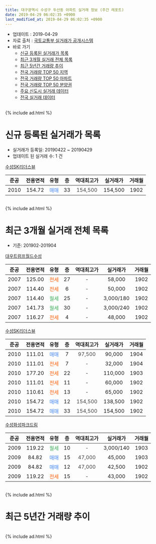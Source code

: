 ```yaml
---
title: 대구광역시 수성구 두산동 아파트 실거래 정보 (주간 레포트)
date: 2019-04-29 06:02:35 +0900
last_modified_at: 2019-04-29 06:02:35 +0900
---
```


* 업데이트 : 2019-04-29
* 자료 출처 : [국토교통부 실거래가 공개시스템](http://rt.molit.go.kr)
* 바로 가기
    * [신규 등록된 실거래가 목록](#신규-등록된-실거래가-목록)
    * [최근 3개월 실거래 전체 목록](#최근-3개월-실거래-전체-목록)
    * [최근 5년간 거래량 추이](#최근-5년간-거래량-추이)
    * [전국 거래량 TOP 50 지역](https://inasie.github.io/apt-trade-info/최근-3개월-전국에서-가장-거래가-많이-발생한-지역)
    * [전국 거래량 TOP 50 아파트](https://inasie.github.io/apt-trade-info/최근-3개월-전국에서-가장-거래가-많이-발생한-아파트)
    * [전국 거래량 TOP 50 분양권](https://inasie.github.io/apt-trade-info/최근-3개월-전국에서-가장-거래가-많이-발생한-분양권)
    * [주요 신도시 실거래 데이터](https://inasie.github.io/apt-trade-info/주요-신도시)
    * [전국 실거래 데이터](https://inasie.github.io/apt-trade-info/전국)
<br>
{% include ad.html %}
<br>

# 신규 등록된 실거래가 목록
* 실거래가 등록일: 20190422 ~ 20190429
* 업데이트 된 실거래 수: 1 건


[수성SK리더스뷰](https://search.naver.com/search.naver?query=%EB%8C%80%EA%B5%AC%EA%B4%91%EC%97%AD%EC%8B%9C+%EC%88%98%EC%84%B1%EA%B5%AC+%EB%91%90%EC%82%B0%EB%8F%99+%EC%88%98%EC%84%B1SK%EB%A6%AC%EB%8D%94%EC%8A%A4%EB%B7%B0)

|준공|전용면적|유형|층|역대최고가|실거래가|거래월|
|:---:|:---:|:---:|:---:|:---:|:---:|:---:|
|2010|154.72|<span style="color:#4285f3">매매</span>|33|<span style="color:#444444">154,500</span>|154,500|1902|


<br>
{% include ad.html %}
<br>

# 최근 3개월 실거래 전체 목록
* 기준: 201902-201904


[대우트럼프월드수성](https://search.naver.com/search.naver?query=%EB%8C%80%EA%B5%AC%EA%B4%91%EC%97%AD%EC%8B%9C+%EC%88%98%EC%84%B1%EA%B5%AC+%EB%91%90%EC%82%B0%EB%8F%99+%EB%8C%80%EC%9A%B0%ED%8A%B8%EB%9F%BC%ED%94%84%EC%9B%94%EB%93%9C%EC%88%98%EC%84%B1)

|준공|전용면적|유형|층|역대최고가|실거래가|거래월|
|:---:|:---:|:---:|:---:|:---:|:---:|:---:|
|2007|125.00|<span style="color:#ff5a00">전세</span>|27|<span style="color:#444444">-</span>|58,000|1902|
|2007|114.40|<span style="color:#ff5a00">전세</span>|6|<span style="color:#444444">-</span>|50,000|1902|
|2007|114.40|<span style="color:#34a853">월세</span>|25|<span style="color:#444444">-</span>|3,000/180|1902|
|2007|141.73|<span style="color:#34a853">월세</span>|30|<span style="color:#444444">-</span>|3,000/240|1902|
|2007|116.27|<span style="color:#ff5a00">전세</span>|4|<span style="color:#444444">-</span>|48,000|1902|

[수성SK리더스뷰](https://search.naver.com/search.naver?query=%EB%8C%80%EA%B5%AC%EA%B4%91%EC%97%AD%EC%8B%9C+%EC%88%98%EC%84%B1%EA%B5%AC+%EB%91%90%EC%82%B0%EB%8F%99+%EC%88%98%EC%84%B1SK%EB%A6%AC%EB%8D%94%EC%8A%A4%EB%B7%B0)

|준공|전용면적|유형|층|역대최고가|실거래가|거래월|
|:---:|:---:|:---:|:---:|:---:|:---:|:---:|
|2010|111.01|<span style="color:#4285f3">매매</span>|7|<span style="color:#444444">97,500</span>|90,000|1904|
|2010|111.01|<span style="color:#ff5a00">전세</span>|7|<span style="color:#444444">-</span>|32,000|1904|
|2010|177.20|<span style="color:#ff5a00">전세</span>|22|<span style="color:#444444">-</span>|110,000|1903|
|2010|111.01|<span style="color:#ff5a00">전세</span>|11|<span style="color:#444444">-</span>|60,000|1902|
|2010|110.61|<span style="color:#ff5a00">전세</span>|13|<span style="color:#444444">-</span>|65,000|1902|
|2010|154.72|<span style="color:#4285f3">매매</span>|12|<span style="color:#444444">154,500</span>|138,500|1902|
|2010|154.72|<span style="color:#4285f3">매매</span>|33|<span style="color:#444444">154,500</span>|154,500|1902|

[수성화성파크드림](https://search.naver.com/search.naver?query=%EB%8C%80%EA%B5%AC%EA%B4%91%EC%97%AD%EC%8B%9C+%EC%88%98%EC%84%B1%EA%B5%AC+%EB%91%90%EC%82%B0%EB%8F%99+%EC%88%98%EC%84%B1%ED%99%94%EC%84%B1%ED%8C%8C%ED%81%AC%EB%93%9C%EB%A6%BC)

|준공|전용면적|유형|층|역대최고가|실거래가|거래월|
|:---:|:---:|:---:|:---:|:---:|:---:|:---:|
|2009|119.22|<span style="color:#34a853">월세</span>|10|<span style="color:#444444">-</span>|3,000/140|1903|
|2009|84.82|<span style="color:#4285f3">매매</span>|15|<span style="color:#444444">47,000</span>|45,000|1903|
|2009|84.82|<span style="color:#4285f3">매매</span>|12|<span style="color:#444444">47,000</span>|42,500|1902|
|2009|119.22|<span style="color:#ff5a00">전세</span>|15|<span style="color:#444444">-</span>|43,000|1902|


<br>
{% include ad.html %}
<br>

# 최근 5년간 거래량 추이


<div style="width:100%;">
    <canvas id="deal_progress" height="200"></canvas>
</div>

<script>
new Chart(document.getElementById("deal_progress"), {
    type: 'line',
    data: {
        labels: ['201404','201405','201406','201407','201408','201409','201410','201411','201412','201501','201502','201503','201504','201505','201506','201507','201508','201509','201510','201511','201512','201601','201602','201603','201604','201605','201606','201607','201608','201609','201610','201611','201612','201701','201702','201703','201704','201705','201706','201707','201708','201709','201710','201711','201712','201801','201802','201803','201804','201805','201806','201807','201808','201809','201810','201811','201812','201901','201902','201903','201904'],
        datasets: [{
            label: '매매',
            pointRadius: 1,
            data: [26, 18, 22, 24, 29, 36, 26, 15, 23, 24, 26, 37, 18, 15, 28, 16, 10, 7, 8, 7, 4, 6, 4, 11, 5, 12, 5, 9, 12, 15, 19, 13, 7, 11, 8, 14, 8, 16, 25, 35, 25, 18, 8, 7, 13, 22, 24, 34, 13, 17, 12, 8, 19, 20, 17, 7, 2, 2, 3, 1, 1],
            borderColor: "rgba(255, 201, 14, 1)",
            backgroundColor: "rgba(255, 201, 14, 0.5)",
            fill: false,
            lineTension: 0
        },{
            label: '전월세',
            pointRadius: 1,
            data: [4, 6, 9, 11, 8, 6, 10, 5, 7, 9, 8, 4, 7, 4, 7, 6, 4, 8, 13, 7, 6, 8, 10, 11, 6, 4, 4, 8, 8, 10, 8, 10, 9, 5, 7, 9, 4, 7, 4, 8, 6, 8, 4, 9, 5, 8, 10, 10, 4, 5, 6, 9, 4, 6, 4, 8, 4, 4, 8, 2, 1],
            borderColor: "rgba(0, 141, 185, 1)",
            backgroundColor: "rgba(0, 141, 185, 0.5)",
            fill: false,
            lineTension: 0
        }
        ]
    },
    options: {
        responsive: true,
        title: {
            display: false
        },
        tooltips: {
            mode: 'index',
            intersect: false
        },
        hover: {
            mode: 'nearest',
            intersect: true
        },
        scales: {
            xAxes: [{
                display: true,
                scaleLabel: {
                    display: true,
                    labelString: '년/월'
                }
            }],
            yAxes: [{
                display: true,
                ticks: {
                    suggestedMin: 0,
                },
                scaleLabel: {
                    display: true,
                    labelString: '실거래 수'
                }
            }]
        }
    }
});

</script>


<br>
{% include ad.html %}
<br>

